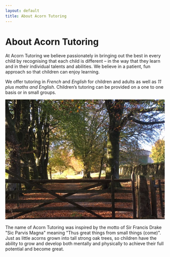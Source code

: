 ```yaml
---
layout: default
title: About Acorn Tutoring
---
```

# About Acorn Tutoring

At Acorn Tutoring we believe passionately in bringing out the best in every child by 
recognising that each child is different – in the way that they learn and
in their individual talents and abilities. We believe in a patient, fun approach
so that children can enjoy learning.

We offer tutoring in *French* and *English* for children and adults as well as *11
plus maths and English*. Children’s tutoring can be provided on a one to one
basis or in small groups.

!["gate and tree"](/assets/gate_and_tree.jpg)

<div class = "box">
The name of Acorn Tutoring was inspired by the motto of Sir Francis Drake "Sic
Parvis Magna" meaning "Thus great things from small things (come)". Just as
little acorns grown into tall strong oak trees, so children have the ability to
grow and develop both mentally and physically to achieve their full potential
and become great.
</div>